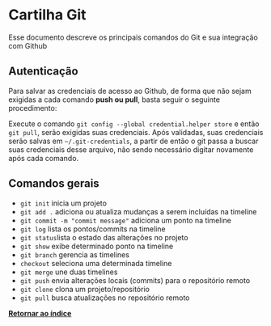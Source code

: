 # Cartilha Git

Esse documento descreve os principais comandos do Git e sua integração com Github

## Autenticação

Para salvar as credenciais de acesso ao Github, de forma que não sejam exigidas a cada comando **push ou pull**, basta seguir o seguinte procedimento:

Execute o comando `git config --global credential.helper store` e então `git pull`, serão exigidas suas credenciais. Após validadas, suas credenciais serão salvas em `~/.git-credentials`, a partir de então o git passa a buscar suas credenciais desse arquivo, não sendo necessário digitar novamente após cada comando.

## Comandos gerais

* `git init` inicia um projeto
* `git add .` adiciona ou atualiza mudanças a serem incluídas na timeline
* `git commit -m "commit message"` adiciona um ponto na timeline
* `git log` lista os pontos/commits na timeline
* `git status`lista o estado das alterações no projeto
* `git show` exibe determinado ponto na timeline
* `git branch` gerencia as timelines
* `checkout` seleciona uma determinada timeline
* `git merge` une duas timelines
* `git push` envia alterações locais (commits) para o repositório remoto
* `git clone` clona um projeto/repositório
* `git pull` busca atualizações no repositório remoto

**[Retornar ao índice](README.md)**